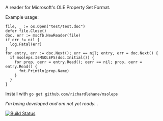 A reader for Microsoft's OLE Property Set Format.

Example usage:

    file, _ := os.Open("test/test.doc")
    defer file.Close()
    doc, err := mscfb.NewReader(file)
    if err != nil {
      log.Fatal(err)
    }
    for entry, err := doc.Next(); err == nil; entry, err = doc.Next() {
      if msoleps.IsMSOLEPS(doc.Initial()) {
        for prop, oerr = entry.Read(); oerr == nil; prop, oerr = entry.Read() {
          fmt.Println(prop.Name)
        }
      }
    }

Install with `go get github.com/richardlehane/msoleps`

*I'm being developed and am not yet ready...*

[![Build Status](https://travis-ci.org/richardlehane/msoleps.png?branch=master)](https://travis-ci.org/richardlehane/msoleps)